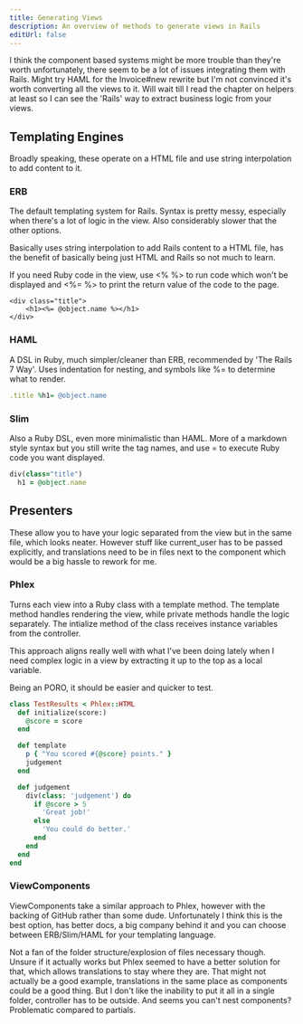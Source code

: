 ```yaml
---
title: Generating Views
description: An overview of methods to generate views in Rails
editUrl: false
---
```


I think the component based systems might be more trouble than they're worth unfortunately, there seem to be a lot of issues integrating them with Rails. Might try HAML for the Invoice#new rewrite but I'm not convinced it's worth converting all the views to it. Will wait till I read the chapter on helpers at least so I can see the 'Rails' way to extract business logic from your views.

## Templating Engines

Broadly speaking, these operate on a HTML file and use string interpolation to add content to it.

### ERB

The default templating system for Rails. Syntax is pretty messy, especially when there's a lot of logic in the view. Also considerably slower that the other options.

Basically uses string interpolation to add Rails content to a HTML file, has the benefit of basically being just HTML and Rails so not much to learn.

If you need Ruby code in the view, use <% %> to run code which won't be displayed and <%= %> to print the return value of the code to the page.

```erb
<div class="title">
    <h1><%= @object.name %></h1>
</div>
```

### HAML

A DSL in Ruby, much simpler/cleaner than ERB, recommended by 'The Rails 7 Way'. Uses indentation for nesting, and symbols like %= to determine what to render.

```ruby
.title %h1= @object.name
```

### Slim

Also a Ruby DSL, even more minimalistic than HAML. More of a markdown style syntax but you still write the tag names, and use = to execute Ruby code you want displayed.

```ruby
div(class="title")
  h1 = @object.name
```

## Presenters

These allow you to have your logic separated from the view but in the same file, which looks neater. However stuff like current_user has to be passed explicitly, and translations need to be in files next to the component which would be a big hassle to rework for me.

### Phlex

Turns each view into a Ruby class with a template method. The template method handles rendering the view, while private methods handle the logic separately. The intialize method of the class receives instance variables from the controller.

This approach aligns really well with what I've been doing lately when I need complex logic in a view by extracting it up to the top as a local variable.

Being an PORO, it should be easier and quicker to test.

```ruby
class TestResults < Phlex::HTML
  def initialize(score:)
    @score = score
  end

  def template
    p { "You scored #{@score} points." }
    judgement
  end

  def judgement
    div(class: 'judgement') do
      if @score > 5
        'Great job!'
      else
        'You could do better.'
      end
    end
  end
end
```

### ViewComponents

ViewComponents take a similar approach to Phlex, however with the backing of GitHub rather than some dude. Unfortunately I think this is the best option, has better docs, a big company behind it and you can choose between ERB/Slim/HAML for your templating language.

Not a fan of the folder structure/explosion of files necessary though. Unsure if it actually works but Phlex seemed to have a better solution for that, which allows translations to stay where they are. That might not actually be a good example, translations in the same place as components could be a good thing. But I don't like the inability to put it all in a single folder, controller has to be outside. And seems you can't nest components? Problematic compared to partials.
